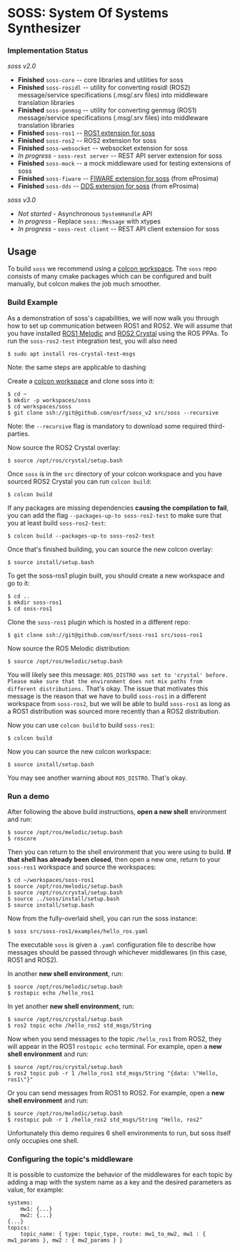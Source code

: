# SOSS: System Of Systems Synthesizer

### Implementation Status

*soss v2.0*

 * **Finished** `soss-core` -- core libraries and utilities for soss
 * **Finished** `soss-rosidl` -- utility for converting rosidl (ROS2) message/service specifications (.msg/.srv files) into middleware translation libraries
 * **Finished** `soss-genmsg` -- utility for converting genmsg (ROS1) message/service specifications (.msg/.srv files) into middleware translation libraries
 * **Finished** `soss-ros1` -- [ROS1 extension for soss](https://github.com/osrf/soss-ros1)
 * **Finished** `soss-ros2` -- ROS2 extension for soss
 * **Finished** `soss-websocket` -- websocket extension for soss
 * *In progress* - `soss-rest server` -- REST API server extension for soss
 * **Finished** `soss-mock` -- a mock middleware used for testing extensions of soss
 * **Finished** `soss-fiware` -- [FIWARE extension for soss](https://github.com/eProsima/SOSS-FIWARE.git) (from eProsima)
 * **Finished** `soss-dds` -- [DDS extension for soss](https://github.com/eProsima/SOSS-DDS.git) (from eProsima)

 *soss v3.0*

 * *Not started* - Asynchronous `SystemHandle` API
 * *In progress* - Replace `soss::Message` with xtypes
 * *In progress* - `soss-rest client` -- REST API client extension for soss

 ## Usage

To build `soss` we recommend using a [colcon workspace](https://colcon.readthedocs.io/en/released/user/quick-start.html).
The `soss` repo consists of many cmake packages which can be configured and built manually, but colcon makes the job much
smoother.

### Build Example

As a demonstration of soss's capabilities, we will now walk you through how to set up communication between ROS1 and ROS2.
We will assume that you have installed
[ROS1 Melodic](http://wiki.ros.org/melodic/Installation/Ubuntu) and
[ROS2 Crystal](https://index.ros.org//doc/ros2/Installation/Linux-Install-Debians/#installing-ros2-via-debian-packages)
using the ROS PPAs. To run the `soss-ros2-test` integration test, you will also need

```
$ sudo apt install ros-crystal-test-msgs
```

Note: the same steps are applicable to dashing

Create a [colcon workspace](https://colcon.readthedocs.io/en/released/user/quick-start.html) and clone soss into it:

```
$ cd ~
$ mkdir -p workspaces/soss
$ cd workspaces/soss
$ git clone ssh://git@github.com/osrf/soss_v2 src/soss --recursive
```

Note: the `--recursive` flag is mandatory to download some required third-parties.

Now source the ROS2 Crystal overlay:

```
$ source /opt/ros/crystal/setup.bash
```

Once `soss` is in the `src` directory of your colcon workspace and you have sourced ROS2 Crystal you can run `colcon build`:

```
$ colcon build
```

If any packages are missing dependencies **causing the compilation to fail**, you can add the flag
`--packages-up-to soss-ros2-test` to make sure that you at least build `soss-ros2-test`:

```
$ colcon build --packages-up-to soss-ros2-test
```

Once that's finished building, you can source the new colcon overlay:

```
$ source install/setup.bash
```

To get the soss-ros1 plugin built, you should create a new workspace and go to it:

```
$ cd ..
$ mkdir soss-ros1
$ cd soss-ros1
```

Clone the `soss-ros1` plugin which is hosted in a different repo:

```
$ git clone ssh://git@github.com/osrf/soss-ros1 src/soss-ros1
```

Now source the ROS Melodic distribution:

```
$ source /opt/ros/melodic/setup.bash
```

You will likely see this message: `ROS_DISTRO was set to 'crystal' before. Please make sure that the environment does not mix paths from different distributions.`
That's okay. The issue that motivates this message is the reason that we have to build `soss-ros1` in a different workspace from `soss-ros2`, but we will be able
to build `soss-ros1` as long as a ROS1 distribution was sourced more recently than a ROS2 distribution.

Now you can use `colcon build` to build `soss-ros1`:

```
$ colcon build
```

Now you can source the new colcon workspace:

```
$ source install/setup.bash
```

You may see another warning about `ROS_DISTRO`. That's okay.

### Run a demo

After following the above build instructions, **open a new shell** environment and run:

```
$ source /opt/ros/melodic/setup.bash
$ roscore
```

Then you can return to the shell environment that you were using to build. **If that shell has already been closed**,
then open a new one, return to your `soss-ros1` workspace and source the workspaces:

```
$ cd ~/workspaces/soss-ros1
$ source /opt/ros/melodic/setup.bash
$ source /opt/ros/crystal/setup.bash
$ source ../soss/install/setup.bash
$ source install/setup.bash
```

Now from the fully-overlaid shell, you can run the soss instance:

```
$ soss src/soss-ros1/examples/hello_ros.yaml
```

The executable `soss` is given a `.yaml` configuration file to describe how messages should be passed
through whichever middlewares (in this case, ROS1 and ROS2).

In another **new shell environment**, run:

```
$ source /opt/ros/melodic/setup.bash
$ rostopic echo /hello_ros1
```

In yet another **new shell environment**, run:

```
$ source /opt/ros/crystal/setup.bash
$ ros2 topic echo /hello_ros2 std_msgs/String
```

Now when you send messages to the topic `/hello_ros1` from ROS2, they will appear
in the ROS1 `rostopic echo` terminal. For example, open a **new shell environment** and run:

```
$ source /opt/ros/crystal/setup.bash
$ ros2 topic pub -r 1 /hello_ros1 std_msgs/String "{data: \"Hello, ros1\"}"
```

Or you can send messages from ROS1 to ROS2. For example, open a **new shell environment** and run:

```
$ source /opt/ros/melodic/setup.bash
$ rostopic pub -r 1 /hello_ros2 std_msgs/String "Hello, ros2"
```

Unfortunately this demo requires 6 shell environments to run, but soss itself only occupies
one shell.

### Configuring the topic's middleware

It is possible to customize the behavior of the middlewares for each topic by adding a map with the system name as a key and the desired parameters as value, for example:

```
systems:
	mw1: {...}
	mw2: {...}
{...}
topics:
	topic_name: { type: topic_type, route: mw1_to_mw2, mw1 : { mw1_params }, mw2 : { mw2_params } }
```

